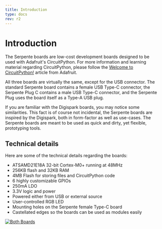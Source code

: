 ```yaml
---
title: Introduction
type: docs
rev: r2
---
```


# Introduction

The Serpente boards are low-cost development boards designed to be used with Adafruit's CircuitPython. For more information and learning material regarding CircuitPython, please follow the [Welcome to CircuitPython!](https://learn.adafruit.com/welcome-to-circuitpython/overview) article from Adafruit.

All three boards are virtually the same, except for the USB connector. The standard Serpente board contains a female USB Type-C connector, the Serpente Plug C contains a male USB Type-C connector, and the Serpente Plug uses the board itself as a Type-A USB plug.

If you are familiar with the Digispark boards, you may notice some similarities. This fact is of course not incidental, the Serpente boards are inspired by the Digispark, both in form-factor as well as use-cases. The Serpente boards are meant to be used as quick and dirty, yet flexible, prototyping tools.

## Technical details

Here are some of the technical details regarding the boards:

- ATSAMD21E18A 32-bit Cortex-M0+ running at 48MHz
- 256KB flash and 32KB RAM
- 4MB Flash for storing files and CircuitPython code
- 6 highly customizable GPIOs
- 250mA LDO
- 3.3V logic and power
- Powered either from USB or external source
- User-controlled RGB LED
- Mounting holes on the Serpente female Type-C board
- Castellated edges so the boards can be used as modules easily

[![Both Boards](/r2/three_boards_small.jpg)](/r2/three_boards.jpg)